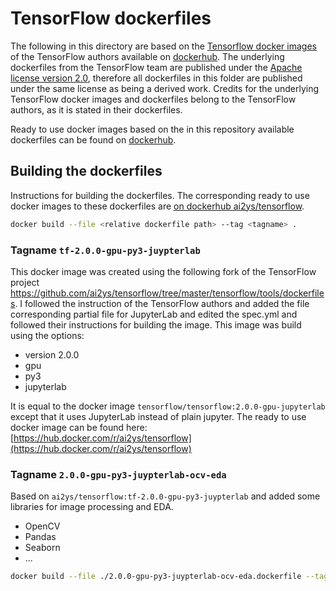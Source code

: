 # TensorFlow dockerfiles
The following in this directory are based on the [Tensorflow docker images](https://hub.docker.com/r/tensorflow/tensorflow/) of the TensorFlow authors available on [dockerhub](https://hub.docker.com). The underlying dockerfiles from the TensorFlow team are published under the [Apache license version 2.0](http://www.apache.org/licenses/LICENSE-2.0), therefore all dockerfiles in this folder are published under the same license as being a derived work. Credits for the underlying TensorFlow docker images and dockerfiles belong to the TensorFlow authors, as it is stated in their dockerfiles.



Ready to use docker images based on the in this repository available dockerfiles can be found on [dockerhub](https://hub.docker.com/r/ai2ys).

## Building the dockerfiles
Instructions for building the dockerfiles. The corresponding ready to use docker images to these dockerfiles are [on dockerhub ai2ys/tensorflow](https://hub.docker.com/r/ai2ys/tensorflow). 

```bash
docker build --file <relative dockerfile path> --tag <tagname> .
```

### Tagname `tf-2.0.0-gpu-py3-juypterlab`
This docker image was created using the following fork of the TensorFlow project https://github.com/ai2ys/tensorflow/tree/master/tensorflow/tools/dockerfiles. I followed the instruction of the TensorFlow authors and added the file corresponding partial file for JupyterLab and edited the spec.yml and followed their instructions for building the image. This image was build using the options:
* version 2.0.0
* gpu
* py3
* jupyterlab

It is equal to the docker image `tensorflow/tensorflow:2.0.0-gpu-jupyterlab` except that it uses JupyterLab instead of plain jupyter.
The ready to use docker image can be found here: 
[https://hub.docker.com/r/ai2ys/tensorflow](https://hub.docker.com/r/ai2ys/tensorflow)


### Tagname `2.0.0-gpu-py3-juypterlab-ocv-eda`
Based on `ai2ys/tensorflow:tf-2.0.0-gpu-py3-juypterlab` and added some libraries for image processing and EDA.
* OpenCV
* Pandas
* Seaborn
* ...

```bash
docker build --file ./2.0.0-gpu-py3-juypterlab-ocv-eda.dockerfile --tag ai2ys/tensorflow:2.0.0-gpu-py3-juypterlab-ocv-eda .
```